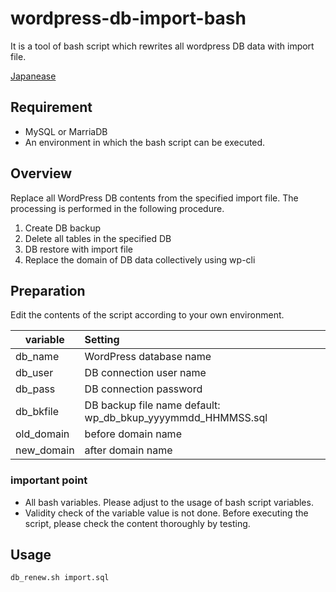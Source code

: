 # wordpress-db-import-bash
It is a tool of bash script which rewrites all wordpress DB data with import file.

[Japanease](https://github.com/tadtadya/db-import-bash-for-wp/blob/master/README_ja.md)

## Requirement
- MySQL or MarriaDB
- An environment in which the bash script can be executed.

## Overview
Replace all WordPress DB contents from the specified import file. The processing is performed in the following procedure.

1. Create DB backup
1. Delete all tables in the specified DB
1. DB restore with import file
1. Replace the domain of DB data collectively using wp-cli

## Preparation
Edit the contents of the script according to your own environment.

| variable | Setting |
----|:---
| db_name | WordPress database name |
| db_user | DB connection user name |
| db_pass | DB connection password |
| db_bkfile | DB backup file name default: wp_db_bkup_yyyymmdd_HHMMSS.sql |
| old_domain | before domain name |
| new_domain | after domain name |

### important point
- All bash variables. Please adjust to the usage of bash script variables.
- Validity check of the variable value is not done. Before executing the script, please check the content thoroughly by testing.

## Usage
    db_renew.sh import.sql

